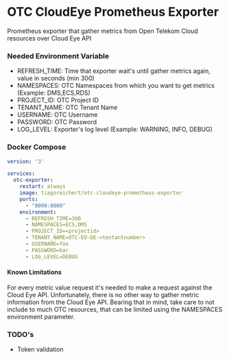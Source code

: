 # OTC CloudEye Prometheus Exporter
Prometheus exporter that gather metrics from Open Telekom Cloud resources over Cloud Eye API


### Needed Environment Variable
- REFRESH_TIME: Time that exporter wait's until gather metrics again, value in seconds (min 300)
- NAMESPACES: OTC Namespaces from which you want to get metrics (Example: DMS,ECS,RDS)
- PROJECT_ID: OTC Project ID
- TENANT_NAME: OTC Tenant Name
- USERNAME: OTC Username
- PASSWORD: OTC Password
- LOG_LEVEL: Exporter's log level (Example: WARNING, INFO, DEBUG)

### Docker Compose
``` yaml
version: '3'

services:
  otc-exporter:
    restart: always
    image: tiagoreichert/otc-cloudeye-prometheus-exporter
    ports:
      - "8000:8000"
    environment:
      - REFRESH_TIME=300
      - NAMESPACES=ECS,DMS
      - PROJECT_ID=<projectid>
      - TENANT_NAME=OTC-EU-DE-<tentantnumber>
      - USERNAME=foo
      - PASSWORD=bar
      - LOG_LEVEL=DEBUG
```

#### Known Limitations
For every metric value request it's needed to make a request against the Cloud Eye API.
Unfortunately, there is no other way to gather metric information from the Cloud Eye API.
Bearing that in mind, take care to not include to much OTC resources, that can be
limited using the NAMESPACES environment parameter.

### TODO's
- Token validation
